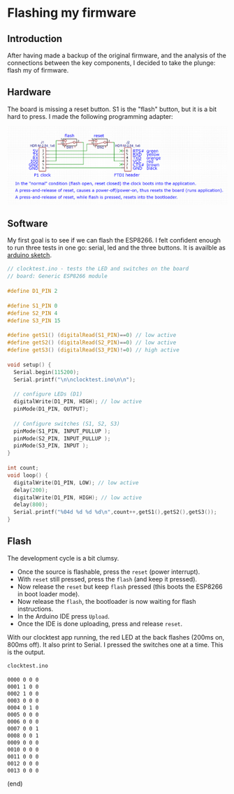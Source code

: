 # Flashing my firmware


## Introduction

After having made a backup of the original firmware, and the analysis of the connections
between the key components, I decided to take the plunge: flash my of firmware.


## Hardware

The board is missing a reset button. S1 is the "flash" button, but it is a bit hard to press.
I made the following programming adapter:

![programming adapter](programming-adapter.png)


## Software

My first goal is to see if we can flash the ESP8266.
I felt confident enough to run three tests in one go: serial, led and the three buttons.
It is availble as [arduino sketch](clocktest).

```C
// clocktest.ino - tests the LED and switches on the board
// board: Generic ESP8266 module

#define D1_PIN 2

#define S1_PIN 0
#define S2_PIN 4
#define S3_PIN 15

#define getS1() (digitalRead(S1_PIN)==0) // low active
#define getS2() (digitalRead(S2_PIN)==0) // low active
#define getS3() (digitalRead(S3_PIN)!=0) // high active

void setup() {
  Serial.begin(115200);
  Serial.printf("\n\nclocktest.ino\n\n");

  // configure LEDs (D1)
  digitalWrite(D1_PIN, HIGH); // low active 
  pinMode(D1_PIN, OUTPUT);

  // Configure switches (S1, S2, S3)
  pinMode(S1_PIN, INPUT_PULLUP );
  pinMode(S2_PIN, INPUT_PULLUP );
  pinMode(S3_PIN, INPUT );
}

int count;
void loop() {
  digitalWrite(D1_PIN, LOW); // low active
  delay(200);
  digitalWrite(D1_PIN, HIGH); // low active 
  delay(800); 
  Serial.printf("%04d %d %d %d\n",count++,getS1(),getS2(),getS3());
}
```

## Flash

The development cycle is a bit clumsy.
 - Once the source is flashable, press the `reset` (power interrupt).
 - With `reset` still pressed, press the `flash` (and keep it pressed).
 - Now release the `reset` but keep `flash` pressed (this boots the ESP8266 in boot loader mode).
 - Now release the `flash`, the bootloader is now waiting for flash instructions.
 - In the Arduino IDE press `Upload`.
 - Once the IDE is done uploading, press and release `reset`.

With our clocktest app running, the red LED at the back flashes (200ms on, 800ms off).
It also print to Serial. I pressed the switches one at a time. This is the output. 

```text
clocktest.ino

0000 0 0 0
0001 1 0 0
0002 1 0 0
0003 0 0 0
0004 0 1 0
0005 0 0 0
0006 0 0 0
0007 0 0 1
0008 0 0 1
0009 0 0 0
0010 0 0 0
0011 0 0 0
0012 0 0 0
0013 0 0 0
```

(end)

